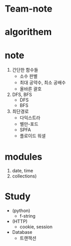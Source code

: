 # Team-note

# algorithem

# note
1. 간단한 함수들
    - 소수 판별
    - 최대 공약수, 최소 공배수
    - 올바른 괄호
2. DFS, BFS
    - DFS
    - BFS
3. 최단경로
    - 다익스트라
    - 벨만-포드
    - SPFA
    - 플로이드 워셜


# modules
1. date, time
2. collections)

# Study
- (python)
    - f-string
- (HTTP)
    - cookie, session
- Database
    - 트랜잭션
    
    
